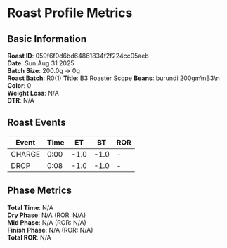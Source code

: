 # Roast Profile Metrics

## Basic Information
**Roast ID**: 059f6f0d6bd64861834f2f224cc05aeb  
**Date**: Sun Aug 31 2025  
**Batch Size**: 200.0g → 0g  
**Roast Batch**: R0(1)
**Title**: B3 Roaster Scope
**Beans**: burundi 200gm\nB3\n  
**Color**: 0  
**Weight Loss**: N/A  
**DTR**: N/A  

## Roast Events

| Event | Time | ET | BT | ROR |
|-------|------|----|----|-----|
| CHARGE | 0:00 | -1.0 | -1.0 | - |
| DROP | 0:08 | -1.0 | -1.0 | - |

## Phase Metrics
**Total Time**: N/A  
**Dry Phase**: N/A (ROR: N/A)  
**Mid Phase**: N/A (ROR: N/A)  
**Finish Phase**: N/A (ROR: N/A)  
**Total ROR**: N/A  
